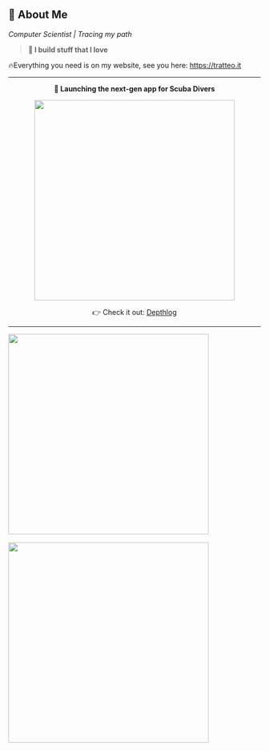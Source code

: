 ## 🚀 About Me

_Computer Scientist | Tracing my path_

> **🗿 I build stuff that I love**

🔥Everything you need is on my website, see you here: https://tratteo.it

---

<p align="center"><b>🤿 Launching the next-gen app for Scuba Divers  </b></p>
<p align="center">
  <a href="https://depthlog.net?utm_source=github&utm_medium=readme" target="_blank">  
    <img src="https://github.com/user-attachments/assets/80e3b3e9-3ae3-4401-8067-04d27bd63e06" width="400">
  </a>
</p>

<p align="center">
    👉 Check it out:
    <a href="https://depthlog.net?utm_source=github&utm_medium=readme" target="_blank">  
      Depthlog  
    </a>
</p>

---

<p align="start">
  <img src="https://github-readme-stats.vercel.app/api?username=tratteo&show_icons=true&theme=github_dark_dimmed" width="400" align="top" style="margin-bottom: 16px;" /></br>
  <img src="https://github-readme-stats.vercel.app/api/top-langs?username=tratteo&show_icons=true&theme=github_dark_dimmed" width="400" align="top" />
</p>
